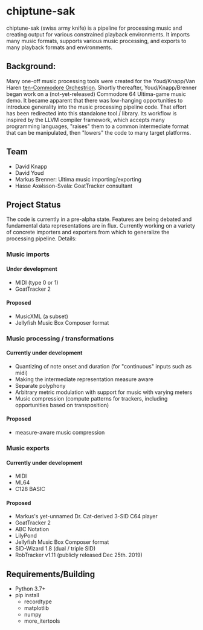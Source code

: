 # chiptune-sak
chiptune-sak (swiss army knife) is a pipeline for processing music and creating output for various constrained playback environments.  It imports many music formats, supports various music processing, and exports to many playback formats and environments.  

## Background:
Many one-off music processing tools were created for the Youd/Knapp/Van Haren [ten-Commodore Orchestrion](https://hackaday.com/2019/09/07/how-many-commodores-does-it-take-to-crack-a-nut/).  Shortly thereafter, Youd/Knapp/Brenner began work on a (not-yet-released) Commodore 64 Ultima-game music demo.  It became apparent that there was low-hanging opportunities to introduce generality into the music processing pipeline code.  That effort has been redirected into this standalone tool / library.  Its workflow is inspired by the LLVM compiler framework, which accepts many programming languages, "raises" them to a common intermediate format that can be manipulated, then "lowers" the code to many target platforms.

## Team
* David Knapp
* David Youd
* Markus Brenner: Ultima music importing/exporting
* Hasse Axəlsson-Svala: GoatTracker consultant

## Project Status
The code is currently in a pre-alpha state.  Features are being debated and fundamental data representations are in flux.  Currently working on a variety of concrete importers and exporters from which to generalize the processing pipeline.  Details:

### Music imports

#### Under development
* MIDI (type 0 or 1)
* GoatTracker 2
  
#### Proposed
* MusicXML (a subset)
* Jellyfish Music Box Composer format
  
### Music processing / transformations

#### Currently under development
* Quantizing of note onset and duration (for "continuous" inputs such as midi)
* Making the intermediate representation measure aware
* Separate polyphony
* Arbitrary metric modulation with support for music with varying meters
* Music compression (compute patterns for trackers, including opportunities based on transposition)
 
#### Proposed
* measure-aware music compression
  
### Music exports

#### Currently under development
* MIDI
* ML64
* C128 BASIC

#### Proposed
* Markus's yet-unnamed Dr. Cat-derived 3-SID C64 player
* GoatTracker 2
* ABC Notation
* LilyPond
* Jellyfish Music Box Composer format
* SID-Wizard 1.8 (dual / triple SID)
* RobTracker v1.11 (publicly released Dec 25th. 2019)

## Requirements/Building
* Python 3.7+
* pip install
   * recordtype
   * matplotlib
   * numpy
   * more_itertools
